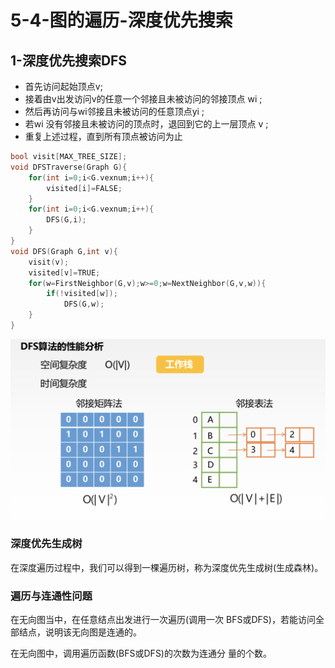 # 5-4-图的遍历-深度优先搜索

## 1-深度优先搜索DFS

* 首先访问起始顶点v; 
* 接着由v出发访问v的任意一个邻接且未被访问的邻接顶点 wi ; 
* 然后再访问与wi邻接且未被访问的任意顶点yi ; 
* 若wi 没有邻接且未被访问的顶点时，退回到它的上一层顶点 v ; 
* 重复上述过程，直到所有顶点被访问为止

```c
bool visit[MAX_TREE_SIZE];
void DFSTraverse(Graph G){
    for(int i=0;i<G.vexnum;i++){
        visited[i]=FALSE;  
    }
    for(int i=0;i<G.vexnum;i++){
        DFS(G,i);
    }
}
void DFS(Graph G,int v){
    visit(v);
    visited[v]=TRUE;
    for(w=FirstNeighbor(G,v);w>=0;w=NextNeighbor(G,v,w)){
        if(!visited[w]);
            DFS(G,w);
    }
}
```

![](../../.gitbook/assets/image%20%2856%29.png)

### 

### 深度优先生成树

在深度遍历过程中，我们可以得到一棵遍历树，称为深度优先生成树\(生成森林\)。

### 遍历与连通性问题

在无向图当中，在任意结点出发进行一次遍历\(调用一次 BFS或DFS\)，若能访问全部结点，说明该无向图是连通的。

在无向图中，调用遍历函数\(BFS或DFS\)的次数为连通分 量的个数。

